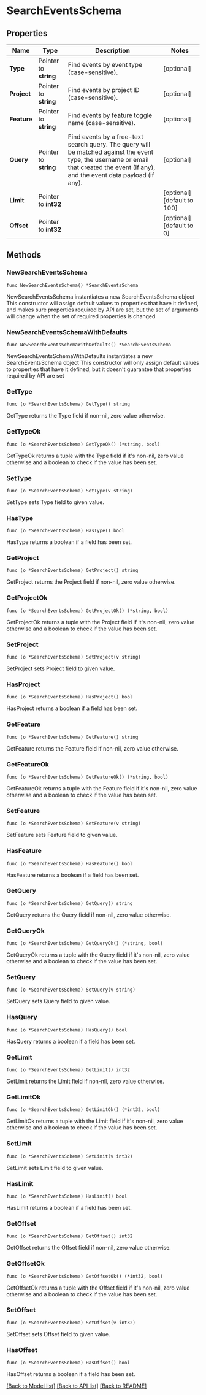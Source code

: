 # SearchEventsSchema

## Properties

Name | Type | Description | Notes
------------ | ------------- | ------------- | -------------
**Type** | Pointer to **string** | Find events by event type (case-sensitive). | [optional] 
**Project** | Pointer to **string** | Find events by project ID (case-sensitive). | [optional] 
**Feature** | Pointer to **string** | Find events by feature toggle name (case-sensitive). | [optional] 
**Query** | Pointer to **string** |                  Find events by a free-text search query.                 The query will be matched against the event type,                 the username or email that created the event (if any),                 and the event data payload (if any).              | [optional] 
**Limit** | Pointer to **int32** |  | [optional] [default to 100]
**Offset** | Pointer to **int32** |  | [optional] [default to 0]

## Methods

### NewSearchEventsSchema

`func NewSearchEventsSchema() *SearchEventsSchema`

NewSearchEventsSchema instantiates a new SearchEventsSchema object
This constructor will assign default values to properties that have it defined,
and makes sure properties required by API are set, but the set of arguments
will change when the set of required properties is changed

### NewSearchEventsSchemaWithDefaults

`func NewSearchEventsSchemaWithDefaults() *SearchEventsSchema`

NewSearchEventsSchemaWithDefaults instantiates a new SearchEventsSchema object
This constructor will only assign default values to properties that have it defined,
but it doesn't guarantee that properties required by API are set

### GetType

`func (o *SearchEventsSchema) GetType() string`

GetType returns the Type field if non-nil, zero value otherwise.

### GetTypeOk

`func (o *SearchEventsSchema) GetTypeOk() (*string, bool)`

GetTypeOk returns a tuple with the Type field if it's non-nil, zero value otherwise
and a boolean to check if the value has been set.

### SetType

`func (o *SearchEventsSchema) SetType(v string)`

SetType sets Type field to given value.

### HasType

`func (o *SearchEventsSchema) HasType() bool`

HasType returns a boolean if a field has been set.

### GetProject

`func (o *SearchEventsSchema) GetProject() string`

GetProject returns the Project field if non-nil, zero value otherwise.

### GetProjectOk

`func (o *SearchEventsSchema) GetProjectOk() (*string, bool)`

GetProjectOk returns a tuple with the Project field if it's non-nil, zero value otherwise
and a boolean to check if the value has been set.

### SetProject

`func (o *SearchEventsSchema) SetProject(v string)`

SetProject sets Project field to given value.

### HasProject

`func (o *SearchEventsSchema) HasProject() bool`

HasProject returns a boolean if a field has been set.

### GetFeature

`func (o *SearchEventsSchema) GetFeature() string`

GetFeature returns the Feature field if non-nil, zero value otherwise.

### GetFeatureOk

`func (o *SearchEventsSchema) GetFeatureOk() (*string, bool)`

GetFeatureOk returns a tuple with the Feature field if it's non-nil, zero value otherwise
and a boolean to check if the value has been set.

### SetFeature

`func (o *SearchEventsSchema) SetFeature(v string)`

SetFeature sets Feature field to given value.

### HasFeature

`func (o *SearchEventsSchema) HasFeature() bool`

HasFeature returns a boolean if a field has been set.

### GetQuery

`func (o *SearchEventsSchema) GetQuery() string`

GetQuery returns the Query field if non-nil, zero value otherwise.

### GetQueryOk

`func (o *SearchEventsSchema) GetQueryOk() (*string, bool)`

GetQueryOk returns a tuple with the Query field if it's non-nil, zero value otherwise
and a boolean to check if the value has been set.

### SetQuery

`func (o *SearchEventsSchema) SetQuery(v string)`

SetQuery sets Query field to given value.

### HasQuery

`func (o *SearchEventsSchema) HasQuery() bool`

HasQuery returns a boolean if a field has been set.

### GetLimit

`func (o *SearchEventsSchema) GetLimit() int32`

GetLimit returns the Limit field if non-nil, zero value otherwise.

### GetLimitOk

`func (o *SearchEventsSchema) GetLimitOk() (*int32, bool)`

GetLimitOk returns a tuple with the Limit field if it's non-nil, zero value otherwise
and a boolean to check if the value has been set.

### SetLimit

`func (o *SearchEventsSchema) SetLimit(v int32)`

SetLimit sets Limit field to given value.

### HasLimit

`func (o *SearchEventsSchema) HasLimit() bool`

HasLimit returns a boolean if a field has been set.

### GetOffset

`func (o *SearchEventsSchema) GetOffset() int32`

GetOffset returns the Offset field if non-nil, zero value otherwise.

### GetOffsetOk

`func (o *SearchEventsSchema) GetOffsetOk() (*int32, bool)`

GetOffsetOk returns a tuple with the Offset field if it's non-nil, zero value otherwise
and a boolean to check if the value has been set.

### SetOffset

`func (o *SearchEventsSchema) SetOffset(v int32)`

SetOffset sets Offset field to given value.

### HasOffset

`func (o *SearchEventsSchema) HasOffset() bool`

HasOffset returns a boolean if a field has been set.


[[Back to Model list]](../README.md#documentation-for-models) [[Back to API list]](../README.md#documentation-for-api-endpoints) [[Back to README]](../README.md)


